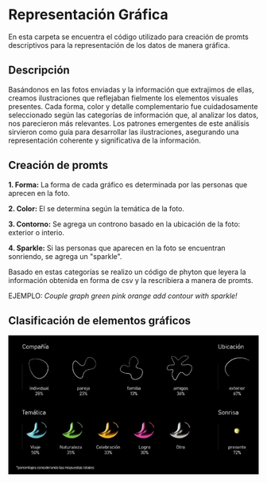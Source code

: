 # Representación Gráfica

En esta carpeta se encuentra el código utilizado para creación de promts descriptivos para la representación de los datos de manera gráfica.

## Descripción

Basándonos en las fotos enviadas y la información que extrajimos de ellas, creamos ilustraciones que reflejaban fielmente los elementos visuales presentes. Cada forma, color y detalle complementario fue cuidadosamente seleccionado según las categorías de información que, al analizar los datos, nos parecieron más relevantes. Los patrones emergentes de este análisis sirvieron como guía para desarrollar las ilustraciones, asegurando una representación coherente y significativa de la información.

## Creación de promts
**1. Forma:**
   	La forma de cada gráfico es determinada por las personas que aprecen en la foto.
    
**2. Color:**
  	El se determina según la temática de la foto.
   
**3. Contorno:**
  	Se agrega un controno basado en la ubicación de la foto: exterior o interio.
   
**4. Sparkle:**
		Si las personas que aparecen en la foto se encuentran sonriendo, se agrega un "sparkle".

Basado en estas categorías se realizo un código de phyton que leyera la información obtenida en forma de csv y la rescribiera a manera de promts.

EJEMPLO: *Couple graph green pink orange add contour with sparkle!*

## Clasificación de elementos gráficos
![Elementos gráficos](03_Representacion/Graficos.jpeg)

